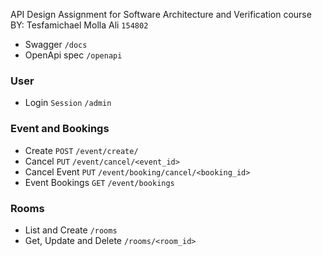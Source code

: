 API Design Assignment for Software Architecture and Verification course
BY: Tesfamichael Molla Ali `154802`

- Swagger `/docs`
- OpenApi spec `/openapi`

### User

- Login `Session` `/admin`

### Event and Bookings

- Create `POST` `/event/create/`
- Cancel `PUT` `/event/cancel/<event_id>`
- Cancel Event `PUT` `/event/booking/cancel/<booking_id>`
- Event Bookings `GET` `/event/bookings`

### Rooms

- List and Create `/rooms`
- Get, Update and Delete `/rooms/<room_id>`
